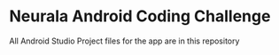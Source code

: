 # Neurala Android Coding Challenge

All Android Studio Project files for the app are in this repository
